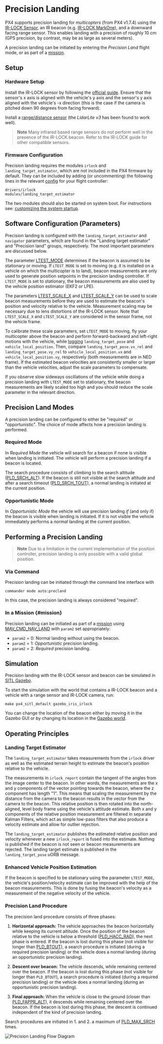 # Precision Landing

PX4 supports precision landing for *multicopters* (from PX4 v1.7.4) using the [IR-LOCK Sensor](https://irlock.com/products/ir-lock-sensor-precision-landing-kit), an IR beacon (e.g. [IR-LOCK MarkOne](https://irlock.com/collections/markone)), and a downward facing range sensor.
This enables landing with a precision of roughly 10 cm (GPS precision, by contrast, may be as large as several meters).

A precision landing can be initiated by entering the *Precision Land* flight mode, or as part of a [mission](#mission).

## Setup

### Hardware Setup

Install the IR-LOCK sensor by following the [official guide](https://irlock.readme.io/v2.0/docs). Ensure that the sensor's x axis is aligned with the vehicle's y axis and the sensor's y axis aligned with the vehicle's -x direction (this is the case if the camera is pitched down 90 degrees from facing forward).

Install a [range/distance sensor](../getting_started/sensor_selection.md#distance) (the *LidarLite v3* has been found to work well).

> **Note** Many infrared based range sensors do not perform well in the presence of the IR-LOCK beacon. Refer to the IR-LOCK guide for other compatible sensors.

### Firmware Configuration

Precision landing requires the modules `irlock` and `landing_target_estimator`, which are not included in the PX4 firmware by default.
They can be included by adding (or uncommenting) the following lines in the relevant [config](https://github.com/PX4/Firmware/tree/master/cmake/configs) for your flight controller:

```
drivers/irlock
modules/landing_target_estimator
```

The two modules should also be started on system boot. For instructions see: [customizing the system startup](https://dev.px4.io/en/advanced/system_startup.html#starting-additional-applications).


## Software Configuration (Parameters)

Precision landing is configured with the `landing_target_estimator` and `navigator` parameters, 
which are found in the "Landing target estimator" and "Precision land" groups, respectively.
The most important parameters are discussed below.

The parameter [LTEST_MODE](../advanced_config/parameter_reference.md#LTEST_MODE) determines if the beacon is assumed to be stationary or moving.
If `LTEST_MODE` is set to moving (e.g. it is installed on a vehicle on which the multicopter is to land), beacon measurements are only used to generate position setpoints in the precision landing controller.
If `LTEST_MODE` is set to stationary, the beacon measurements are also used by the vehicle position estimator (EKF2 or LPE).

The parameters [LTEST_SCALE_X](../advanced_config/parameter_reference.md#LTEST_SCALE_X) and [LTEST_SCALE_Y](../advanced_config/parameter_reference.md#LTEST_SCALE_Y) can be used to scale beacon measurements before they are used to estimate the beacon's position and velocity relative to the vehicle.
Measurement scaling may be necessary due to lens distortions of the IR-LOCK sensor.
Note that `LTEST_SCALE_X` and `LTEST_SCALE_Y` are considered in the sensor frame, not the vehicle frame.

To calibrate these scale parameters, set `LTEST_MODE` to moving, fly your multicopter above the beacon and perform forward-backward and left-right motions with the vehicle, while [logging](https://dev.px4.io/en/log/logging.html#configuration) `landing_target_pose` and `vehicle_local_position`.
Then, compare `landing_target_pose.vx_rel` and `landing_target_pose.vy_rel` to `vehicle_local_position.vx` and `vehicle_local_position.vy`, respectively (both measurements are in NED frame). If the estimated beacon velocities are consistently smaller or larger than the vehicle velocities, adjust the scale parameters to compensate.

If you observe slow sideways oscillations of the vehicle while doing a precision landing with `LTEST_MODE` set to stationary, the beacon measurements are likely scaled too high and you should reduce the scale parameter in the relevant direction.

## Precision Land Modes

A precision landing can be configured to either be "required" or "opportunistic". The choice of mode affects how a precision landing is performed.

### Required Mode

In *Required Mode* the vehicle will search for a beacon if none is visible when landing is initiated. The vehicle will perform a precision landing if a beacon is located.

The search procedure consists of climbing to the search altitude ([PLD_SRCH_ALT](../advanced_config/parameter_reference.md#PLD_SRCH_ALT)). If the beacon is still not visible at the search altitude and after a search timeout ([PLD_SRCH_TOUT](../advanced_config/parameter_reference.md#PLD_SRCH_TOUT)), a normal landing is initiated at the current position.

### Opportunistic Mode

In *Opportunistic Mode* the vehicle will use precision landing *if* (and only if) the beacon is visible when landing is initiated. If it is not visible the vehicle immediately performs a *normal* landing at the current position.

## Performing a Precision Landing
> **Note** Due to a limitation in the current implementation of the position controller, precision landing is only possible with a valid global position.

### Via Command

Precision landing can be initiated through the command line interface with
```
commander mode auto:precland
```
In this case, the precision landing is always considered "required".

### In a Mission {#mission}

Precision landing can be initiated as part of a [mission](../flying/missions.md) using [MAV_CMD_NAV_LAND](../advanced_config/parameter_reference.md#MAV_CMD_NAV_LAND) with `param2` set appropriately:

- `param2` = 0: Normal landing without using the beacon.
- `param2` = 1: *Opportunistic* precision landing.
- `param2` = 2: *Required* precision landing.


## Simulation

Precision landing with the IR-LOCK sensor and beacon can be simulated in [SITL Gazebo](https://dev.px4.io/en/simulation/gazebo.html).

To start the simulation with the world that contains a IR-LOCK beacon and a vehicle with a range sensor and IR-LOCK camera, run:
```
make px4_sitl_default gazebo_iris_irlock
```

You can change the location of the beacon either by moving it in the Gazebo GUI or by changing its location in the [Gazebo world](https://github.com/PX4/sitl_gazebo/blob/master/worlds/iris_irlock.world#L42).


## Operating Principles

### Landing Target Estimator

The `landing_target_estimator` takes measurements from the `irlock` driver as well as the estimated terrain height to estimate the beacon's position relative to the vehicle.

The measurements in `irlock_report` contain the tangent of the angles from the image center to the beacon. In other words, the measurements are the x and y components of the vector pointing towards the beacon, where the z component has length "1".
This means that scaling the measurement by the distance from the camera to the beacon results in the vector from the camera to the beacon.
This relative position is then rotated into the north-aligned, level body frame using the vehicle's attitude estimate.
Both x and y components of the relative position measurement are filtered in separate Kalman Filters, which act as simple low-pass filters that also produce a velocity estimate and allow for outlier rejection.

The `landing_target_estimator` publishes the estimated relative position and velocity whenever a new `irlock_report` is fused into the estimate. Nothing is published if the beacon is not seen or beacon measurements are rejected.
The landing target estimate is published in the `landing_target_pose` uORB message.

### Enhanced Vehicle Position Estimation

If the beacon is specified to be stationary using the parameter `LTEST_MODE`, the vehicle's position/velocity estimate can be improved with the help of the beacon measurements.
This is done by fusing the beacon's velocity as a measurement of the negative velocity of the vehicle.

### Precision Land Procedure

The precision land procedure consists of three phases:

1. **Horizontal approach:** The vehicle approaches the beacon horizontally while keeping its current altitude. Once the position of the beacon relative to the vehicle is below a threshold ([PLD_HACC_RAD](../advanced_config/parameter_reference.md#PLD_HACC_RAD)), the next phase is entered. If the beacon is lost during this phase (not visible for longer than [PLD_BTOUT](../advanced_config/parameter_reference.md#PLD_BTOUT)), a search procedure is initiated (during a required precision landing) or the vehicle does a normal landing (during an opportunistic precision landing).

1. **Descent over beacon:** The vehicle descends, while remaining centered over the beacon. If the beacon is lost during this phase (not visible for longer than `PLD_BTOUT`), a search procedure is initiated (during a required precision landing) or the vehicle does a normal landing (during an opportunistic precision landing).

1. **Final approach:** When the vehicle is close to the ground (closer than [PLD_FAPPR_ALT](../advanced_config/parameter_reference.md#PLD_FAPPR_ALT)), it descends while remaining centered over the beacon. If the beacon is lost during this phase, the descent is continued independent of the kind of precision landing.

Search procedures are initiated in 1. and 2. a maximum of [PLD_MAX_SRCH](../advanced_config/parameter_reference.md#PLD_MAX_SRCH) times.

![Precision Landing Flow Diagram](../../assets/precision_land/precland-flow-diagram.png)

